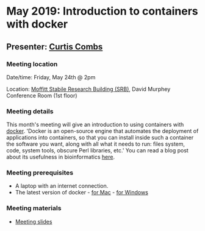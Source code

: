 # May 2019: Introduction to containers with docker

## Presenter: [Curtis Combs](mailto:curtis.combs@moffitt.org)

### Meeting location
Date/time: Friday, May 24th @ 2pm

Location: [Moffitt Stabile Research Building (SRB)](https://goo.gl/maps/o6j3rtTuxCB2), David Murphey Conference Room (1st floor)

### Meeting details
This month's meeting will give an introduction to using containers with [docker](https://www.docker.com/). 'Docker is an open-source engine that automates the deployment of applications into containers, so that you can install inside such a container the software you want, along with all what it needs to run: files system, code, system tools, obscure Perl libraries, etc.' You can read a blog post about its usefulness in bioinformatics [here](https://www.molecularecologist.com/2016/05/docker-making-our-bioinformatics-easier-and-more-reproducible/).

### Meeting prerequisites
* A laptop with an internet connection.
* The latest version of docker - [for Mac](https://docs.docker.com/v17.12/docker-for-mac/install/) - [for Windows](https://docs.docker.com/v17.12/docker-for-windows/install/)

### Meeting materials
* [Meeting slides](Docker%20Presentation.pdf)
